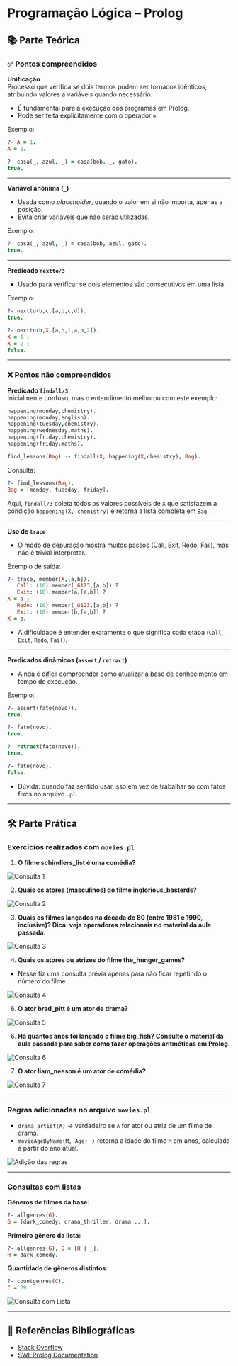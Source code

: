 # Programação Lógica – Prolog

## 📚 Parte Teórica

### ✅ Pontos compreendidos

**Unificação**  
Processo que verifica se dois termos podem ser tornados idênticos, atribuindo valores a variáveis quando necessário.  
- É fundamental para a execução dos programas em Prolog.  
- Pode ser feita explicitamente com o operador `=`.  

Exemplo:  
```prolog
?- A = 1.
A = 1.

?- casa(_, azul, _) = casa(bob, _, gato).
true.
```

---

**Variável anônima (`_`)**  
- Usada como *placeholder*, quando o valor em si não importa, apenas a posição.  
- Evita criar variáveis que não serão utilizadas.  

Exemplo:  
```prolog
?- casa(_, azul, _) = casa(bob, azul, gato).
true.
```

---

**Predicado `nextto/3`**  
- Usado para verificar se dois elementos são consecutivos em uma lista.  

Exemplo:  
```prolog
?- nextto(b,c,[a,b,c,d]).
true.

?- nextto(b,X,[a,b,1,a,b,2]).
X = 1 ;
X = 2 ;
false.
```

---

### ❌ Pontos não compreendidos

**Predicado `findall/3`**  
Inicialmente confuso, mas o entendimento melhorou com este exemplo:  

```prolog
happening(monday,chemistry).
happening(monday,english).
happening(tuesday,chemistry).
happening(wednesday,maths).
happening(friday,chemistry).
happening(friday,maths).

find_lessons(Bag) :- findall(X, happening(X,chemistry), Bag).
```

Consulta:  
```prolog
?- find_lessons(Bag).
Bag = [monday, tuesday, friday].
```

Aqui, `findall/3` coleta todos os valores possíveis de `X` que satisfazem a condição `happening(X, chemistry)` e retorna a lista completa em `Bag`.  

---

**Uso de `trace`**  
- O modo de depuração mostra muitos passos (Call, Exit, Redo, Fail), mas não é trivial interpretar.  

Exemplo de saída:  
```prolog
?- trace, member(X,[a,b]).
   Call: (10) member(_G123,[a,b]) ?
   Exit: (10) member(a,[a,b]) ?
X = a ;
   Redo: (10) member(_G123,[a,b]) ?
   Exit: (10) member(b,[a,b]) ?
X = b.
```

- A dificuldade é entender exatamente o que significa cada etapa (`Call`, `Exit`, `Redo`, `Fail`).  

---

**Predicados dinâmicos (`assert` / `retract`)**  
- Ainda é difícil compreender como atualizar a base de conhecimento em tempo de execução.  

Exemplo:  
```prolog
?- assert(fato(novo)).
true.

?- fato(novo).
true.

?- retract(fato(novo)).
true.

?- fato(novo).
false.
```

- Dúvida: quando faz sentido usar isso em vez de trabalhar só com fatos fixos no arquivo `.pl`.  

---

## 🛠️ Parte Prática

### Exercícios realizados com `movies.pl`
1. **O filme schindlers_list é uma comédia?**

![Consulta 1](ex1.gif)

2. **Quais os atores (masculinos) do filme inglorious_basterds?**

![Consulta 2](ex2.gif)

3. **Quais os filmes lançados na década de 80 (entre 1981 e 1990, inclusive)? Dica: veja operadores relacionais no material da aula passada.**

 ![Consulta 3](ex3.gif)

4. **Quais os atores ou atrizes do filme the_hunger_games?**
 -  Nesse fiz uma consulta prévia apenas para não ficar repetindo o número do filme.

 ![Consulta 4](ex4.gif)

6. **O ator brad_pitt é um ator de drama?**

 ![Consulta 5](ex5.gif)

6. **Há quantos anos foi lançado o filme big_fish? Consulte o material da aula passada para saber como fazer operações aritméticas em Prolog.**

 ![Consulta 6](ex6.gif)

7. **O ator liam_neeson é um ator de comédia?**

 ![Consulta 7](ex7.gif)
 

---

### Regras adicionadas no arquivo `movies.pl`

- `drama_artist(A)` → verdadeiro se `A` for ator ou atriz de um filme de drama.  
- `movieAgeByName(M, Age)` → retorna a idade do filme `M` em anos, calculada a partir do ano atual.  

![Adição das regras](adicionaRegra12.gif)

---

### Consultas com listas

**Gêneros de filmes da base:**  
```prolog
?- allgenres(G).
G = [dark_comedy, drama_thriller, drama ...].
```

**Primeiro gênero da lista:**  
```prolog
?- allgenres(G), G = [H | _].
H = dark_comedy.
```

**Quantidade de gêneros distintos:**  
```prolog
?- countgenres(C).
C = 39.
```

![Consulta com Lista](consultaComLista.gif)

---

## 📖 Referências Bibliográficas

- [Stack Overflow](https://stackoverflow.com/questions/64223921/how-do-i-write-findall-in-a-prolog-code-itself)  
- [SWI-Prolog Documentation](https://www.swi-prolog.org/pldoc/man?section=lists) 

